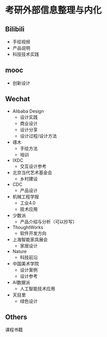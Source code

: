 # 考研外部信息整理与内化

## Bilibili

- 手绘视频
- 产品说明
- 科技技术实践

## mooc

- 创新设计

## Wechat

- Alibaba Design
  - 设计实践
  - 商业设计
  - 设计分享
  - 设计过程/设计方法
- 琢木
  - 手绘方法
  - 培训
- IXDC
  - 交互设计参考
- 北京当代艺术基金会
  - 乡村建设
- CDC
  - 产品设计
- 机械工程学报
  - 工业4.0
  - 技术应用
- 少数派
  - 产品介绍与分析（可以抄写）
- ThoughtWorks
  - 软件开发方向
- 上海智能家具展会
  - 家居设计
- Nature
  - 科技前沿
- 中国美术学院
  - 设计案例
  - 设计参考
- AI数据派
  - 人工智能技术应用
- 天目里
  - 绿色设计

## Others

课程书籍